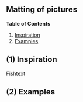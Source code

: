 
## Matting of pictures

**Table of Contents**<br>
1. [Inspiration](#1-inspiration)<br>
2. [Examples](#2-examples)<br>

## (1) Inspiration
Fishtext
## (2) Examples
